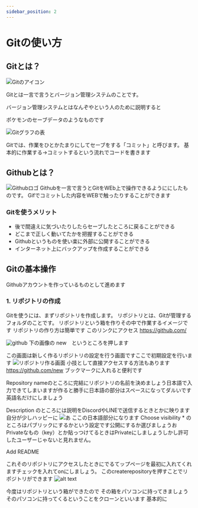 ```yaml
---
sidebar_position: 2
---
```


# Gitの使い方

## Gitとは？

![Gitのアイコン](./Git-Logo.png)

Gitとは一言で言うとバージョン管理システムのことです。

バージョン管理システムとはなんぞやという人のために説明すると

ポケモンのセーブデータのようなものです

![Gitグラフの表](image.png)

Gitでは、作業をひとかたまりにしてセーブをする「コミット」と呼びます。
基本的に作業する→コミットするという流れでコードを書きます
## Githubとは？

![Githubロゴ](image-2.png)
Githubを一言で言うとGitをWEb上で操作できるようににしたものです。
Gifでコミットした内容をWEBで触ったりすることができます



### Gitを使うメリット
- 後で間違えに気づいたりしたらセーブしたところに戻ることができる
- どこまで正しく動いてたかを把握することができる
- Githubというものを使い楽に外部に公開することができる
- インターネット上にバックアップを作成することができる
## Gitの基本操作
Githubアカウントを作っているものとして進めます

### 1. リポジトリの作成
Gitを使うには、まずリポジトリを作成します。
リポジトリとは、Gitが管理するフォルダのことです。
リポジトリという箱を作りその中で作業するイメージです
リポジトリの作り方は簡単です
このリンクにアクセス
    https://github.com/

![github](image-3.png)
 下の画像の new　というところを押します


この画面は新しく作るリポジトリの設定を行う画面ですここで初期設定を行います
![リポジトリ作る画面](image-4.png)
小技として直接アクセスする方法もあります
https://github.com/new
ブックマークに入れると便利です

 Repository nameのところに完結にリポジトリの名前を決めましょう日本語で入力できてしまいますが作ると勝手に日本語の部分はスペースになってダルいです英語名だけにしましょう

Description
のところには説明をDiscordやLINEで送信するときとかに映ります自分が少しハッピーに
![あ](image-5.png)
ここの日本語部分になります
Choose visibility *
のところはパブリックにするかという設定です公開にするか選びましょうお
Privateなもの（key）とか貼っつけてるときはPrivateにしましょうしかし許可したユーザーじゃないと見れません。

Add README

これそのリポジトリにアクセスしたときにでるてップページを最初に入れてくれますチェックを入れてonにしましょう。
このcreaterepositoryを押すことでリポジトリができます
![alt text](image-6.png)


今度はリポジトリという箱ができたので
その箱をパソコンに持ってきましょう
そのパソコンに持ってくるということをクローンといいます
基本的に